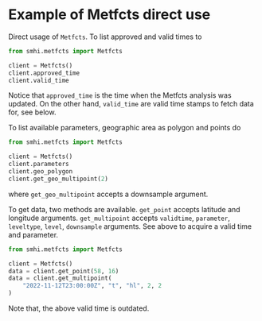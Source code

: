 # Example of Metfcts direct use

Direct usage of `Metfcts`. To list approved and valid times to

```python
from smhi.metfcts import Metfcts

client = Metfcts()
client.approved_time
client.valid_time
```

Notice that `approved_time` is the time when the Metfcts analysis was updated.
On the other hand, `valid_time` are valid time stamps to fetch data for,
see below.

To list available parameters, geographic area as polygon and points do

```python
from smhi.metfcts import Metfcts

client = Metfcts()
client.parameters
client.geo_polygon
client.get_geo_multipoint(2)
```

where `get_geo_multipoint` accepts a downsample argument.

To get data, two methods are available.
`get_point` accepts latitude and longitude arguments.
`get_multipoint` accepts `validtime`, `parameter`,
`leveltype`, `level`, `downsample` arguments.
See above to acquire a valid time and parameter.

```python
from smhi.metfcts import Metfcts

client = Metfcts()
data = client.get_point(58, 16)
data = client.get_multipoint(
    "2022-11-12T23:00:00Z", "t", "hl", 2, 2
)
```

Note that, the above valid time is outdated.
